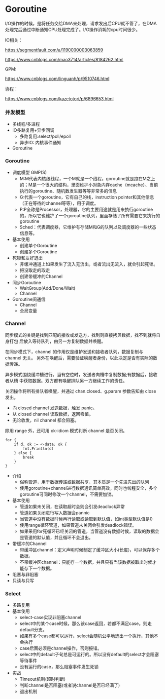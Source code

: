 # Goroutine

I/O操作的时候，是将任务交给DMA来处理，请求发出后CPU就不管了，在DMA处理完后通过中断通知CPU处理完成了。I/O操作消耗的cpu时间很少。

IO相关：

https://segmentfault.com/a/1190000003063859

https://www.cnblogs.com/mao3714/articles/8184262.html

GPM:

https://www.cnblogs.com/linguanh/p/9510746.html

协程：

https://www.cnblogs.com/kazetotori/p/6896653.html

### 并发模型

- 多线程/多进程
- IO多路复用+异步回调
  - 多路复用:select/poll/epoll
  - 异步IO: 内核事件通知
- Goroutine

### Goroutine

- 调度模型 GMP(S)
  - M:M代表内核级线程，一个M就是一个线程，goroutine就是跑在M之上的；M是一个很大的结构，里面维护小对象内存cache（mcache）、当前执行的goroutine、随机数发生器等等非常多的信息
  - G:代表一个goroutine，它有自己的栈，instruction pointer和其他信息（正在等待的channel等等），用于调度。
  - P:P全称是Processor，处理器，它的主要用途就是用来执行goroutine的，所以它也维护了一个goroutine队列，里面存储了所有需要它来执行的goroutine
  - Sched：代表调度器，它维护有存储M和G的队列以及调度器的一些状态信息等。
- 基本使用
  - 创建单个Goroutine
  - 创建多个Goroutine
- 死锁和友好退出
  - 非缓冲通道上如果发生了流入无流出，或者流出无流入，就会引起死锁。
  - 把没取走的取走
  - 创建带缓冲的Channel
- 同步Goroutine
  - WaitGroup(Add/Done/Wait)
  - Channel
- Goroutine间通信
  - Channel
  - 全局变量

### Channel

同步模式的关键是找到匹配的接收或发送方，找到则直接拷贝数据，找不到就将自身打包 后放入等待队列，由另一方复制数据并唤醒。

在同步模式下，channel 的作用仅是维护发送和接收者队列，数据复制与 channel 无关。 另外在唤醒后，需要验证唤醒者身份，以此决定是否有实际的数据传递。

异步模式围绕缓冲槽进行。当有空位时，发送者向槽中复制数据;有数据后，接收者从槽 中获取数据。双方都有唤醒排队另一方继续工作的责任。

关闭操作将所有排队者唤醒，并通过 chan.closed、g.param 参数告知由 close 发出。

- 向 closed channel 发送数据，触发 panic。
- 从 closed channel 读取数据，返回零值。
- 无论收发，nil channel 都会阻塞。

除用 range 外，还可用 ok-idiom 模式判断 channel 是否关闭。

```
for {
    if d, ok := <-data; ok {
        fmt.Println(d)
    } else {
        break
    }
}
```

- 介绍
  - 俗称管道，用于数据传递或数据共享，其本质是一个先进先出的队列
  - 使用goroutine+channel进行数据通讯简单高效，同时也线程安全，多个goroutine可同时修改一个channel，不需要加锁。
- 基本使用
  - 管道如果未关闭，在读取超时会则会引发deadlock异常
  - 管道如果关闭进行写入数据会pannic
  - 当管道中没有数据时候再行读取或读取到默认值，如int类型默认值是0
  - 使用range循环管道，如果管道未关闭会引发deadlock错误。
  - 如果采用for死循环已经关闭的管道，当管道没有数据时候，读取的数据会是管道的默认值，并且循环不会退出。
- 带缓冲的Channel
  - 带缓冲区channel：定义声明时候制定了缓冲区大小(长度)，可以保存多个数据。
  - 不带缓冲区channel：只能存一个数据，并且只有当该数据被取出时候才能存下一个数据。
- 阻塞与非阻塞
- 只读与只写

### Select

- 多路复用
- 基本使用
  - select-case实现非阻塞channel
  - select中的某个case时候，那么该case返回，若都不满足case，则走default分支。
  - 如果有多个case都可以运行，select会随机公平地选出一个执行，其他不会执行
  - case后面必须是channel操作，否则报错。
  - select中的default子句总是可运行的。所以没有default的select才会阻塞等待事件
  - 没有运行的case，那么阻塞事件发生死锁
- 实战
  - Timeout机制(超时判断)
  - 判断channel是否阻塞(或者说channel是否已经满了)
  - 退出机制
